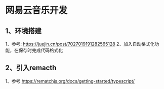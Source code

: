 # 网易云音乐开发

## 1、环境搭建

1、参考: https://juejin.cn/post/7027019191282565128
2、加入自动格式化功能，在保存时完成代码格式化


## 2、引入remacth

1、参考 https://rematchjs.org/docs/getting-started/typescript/